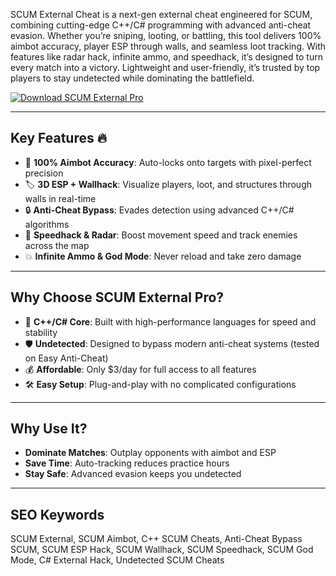 SCUM External Cheat is a next-gen external cheat engineered for SCUM, combining cutting-edge C++/C# programming with advanced anti-cheat evasion. Whether you’re sniping, looting, or battling, this tool delivers 100% aimbot accuracy, player ESP through walls, and seamless loot tracking. With features like radar hack, infinite ammo, and speedhack, it’s designed to turn every match into a victory. Lightweight and user-friendly, it’s trusted by top players to stay undetected while dominating the battlefield.  

[![Download SCUM External Pro](https://img.shields.io/badge/Download-SCUM%20External%20Pro-blueviolet)](https://example.com)  

---

## Key Features 🔥  
- 🎯 **100% Aimbot Accuracy**: Auto-locks onto targets with pixel-perfect precision
- 🏷️ **3D ESP + Wallhack**: Visualize players, loot, and structures through walls in real-time
- 🔒 **Anti-Cheat Bypass**: Evades detection using advanced C++/C# algorithms
- 🚀 **Speedhack & Radar**: Boost movement speed and track enemies across the map
- 💥 **Infinite Ammo & God Mode**: Never reload and take zero damage

---

## Why Choose SCUM External Pro?  
- 🚀 **C++/C# Core**: Built with high-performance languages for speed and stability
- 🛡️ **Undetected**: Designed to bypass modern anti-cheat systems (tested on Easy Anti-Cheat)
- 💰 **Affordable**: Only $3/day for full access to all features
- 🛠️ **Easy Setup**: Plug-and-play with no complicated configurations  

---

## Why Use It?  
- **Dominate Matches**: Outplay opponents with aimbot and ESP 
- **Save Time**: Auto-tracking reduces practice hours
- **Stay Safe**: Advanced evasion keeps you undetected

---

## SEO Keywords  
SCUM External, SCUM Aimbot, C++ SCUM Cheats, Anti-Cheat Bypass SCUM, SCUM ESP Hack, SCUM Wallhack, SCUM Speedhack, SCUM God Mode, C# External Hack, Undetected SCUM Cheats  
